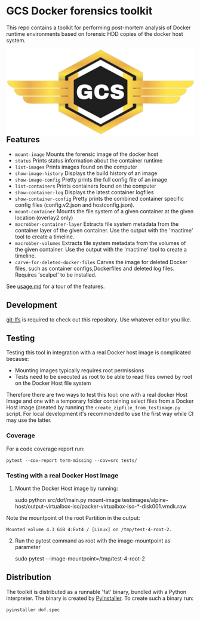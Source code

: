 # GCS Docker forensics toolkit

This repo contains a toolkit for performing post-mortem analysis of Docker
runtime environments based on forensic HDD copies of the docker host system.

<img alt="Logo" align="right" src="screenshots/logo.png">


## Features

* `mount-image` Mounts the forensic image of the docker host
* `status` Prints status information about the container runtime
* `list-images` Prints images found on the computer
* `show-image-history` Displays the build history of an image
* `show-image-config` Pretty prints the full config file of an image
* `list-containers` Prints containers found on the computer
* `show-container-log` Displays the latest container logfiles
* `show-container-config` Pretty prints the combined container specific config files (config.v2.json and hostconfig.json).
* `mount-container`     Mounts the file system of a given container at the given location (overlay2 only)
* `macrobber-container-layer` Extracts file system metadata from the container layer of the given container. Use the output with the 'mactime' tool to create a timeline.
* `macrobber-volumes` Extracts file system metadata from the volumes of the given container. Use the output with the 'mactime' tool to create a timeline.
* `carve-for-deleted-docker-files` Carves the image for deleted Docker files, such as container configs,Dockerfiles and deleted log files. Requires 'scalpel' to be installed.


See [usage.md](USAGE.md) for a tour of the features.

## Development

[git-lfs](https://git-lfs.github.com/) is required to check out this repository. Use whatever editor you like.

## Testing

Testing this tool in integration with a real Docker host image is complicated because:
* Mounting images typically requires root permissions
* Tests need to be executed as root to be able to read files owned by root on
  the Docker Host file system

Therefore there are two ways to test this tool: one with a real docker Host
Image and one with a temporary folder containing select files from a Docker Host
image (created by running the `create_zipfile_from_testimage.py` script. For
local development it's recommended to use the first way while CI may use the
latter.

### Coverage

For a code coverage report run:

    pytest --cov-report term-missing --cov=src tests/

### Testing with a real Docker Host Image

1. Mount the Docker Host image by running:
    
    sudo python src/dof/main.py mount-image testimages/alpine-host/output-virtualbox-iso/packer-virtualbox-iso-*-disk001.vmdk.raw

Note the mountpoint of the root Partition in the output:
    
    Mounted volume 4.3 GiB 4:Ext4 / [Linux] on /tmp/test-4-root-2.

2. Run the pytest command as root with the image-mountpoint as parameter

    sudo pytest --image-mountpoint=/tmp/test-4-root-2

## Distribution

The toolkit is distributed as a runnable 'fat' binary, bundled with a Python
interpreter. The binary is created by
[PyInstaller](https://www.pyinstaller.org/). To create such a binary run:

    pyinstaller dof.spec
